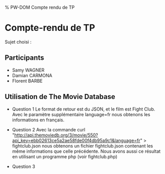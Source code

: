 % PW-DOM  Compte rendu de TP

# Compte-rendu de TP

Sujet choisi : 

## Participants 

* Samy WAGNER
* Damian CARMONA
* Florent BARBE

## Utilisation de The Movie Database

* Question 1
Le format de retour est du JSON, et le film est Fight Club. Avec le paramètre supplémentaire language=fr nous obtenons les informations en français.

* Question 2 
Avec la commande curl "http://api.themoviedb.org/3/movie/550?api_key=ebb02613ce5a2ae58fde00f4db95a9c1&language=fr" > fightclub.json nous obtenons un fichier fightclub.json contenant les même informations que celle précédente. Nous avons aussi ce résultat en utilisant un programme php (voir fightclub.php)

* Question 3